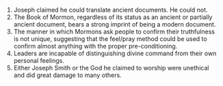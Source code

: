 1. Joseph claimed he could translate ancient documents.  He could not.
2. The Book of Mormon, regardless of its status as an ancient or partially ancient document, bears a strong imprint of being a modern document.
3. The manner in which Mormons ask people to confirm their truthfulness is not unique, suggesting that the feel/pray method could be used to confirm almost anything with the proper pre-conditioning.
4. Leaders are incapable of distinguishing divine command from their own personal feelings.
5. Either Joseph Smith or the God he claimed to worship were unethical and did
   great damage to many others.
